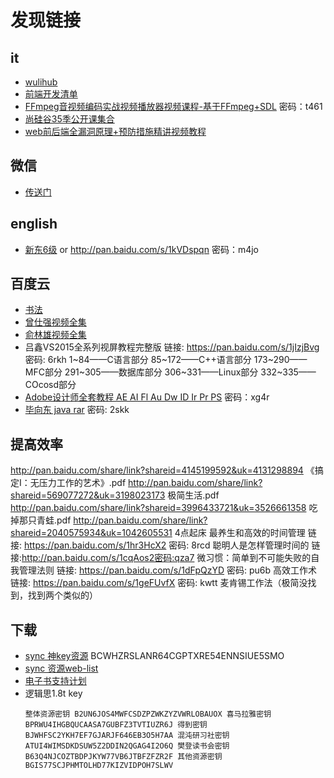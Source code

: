 # 发现链接

## it
- [wulihub](http://www.wulihub.com/)
- [前端开发清单](https://www.v2ex.com/t/400908)
- [FFmpeg音视频编码实战视频播放器视频课程-基于FFmpeg+SDL](https://pan.baidu.com/share/init?surl=mioUYl6) 密码：t461
- [尚硅谷35季公开课集合](https://pan.baidu.com/s/1dE85PlB)
-  [web前后端全漏洞原理+预防措施精讲视频教程](https://pan.baidu.com/s/1o8wYQZC)

## 微信
- [传送门](http://chuansong.me/)

## english
- [新东6级](http://pan.baidu.com/s/1jH7FGkm) or http://pan.baidu.com/s/1kVDspqn 密码：m4jo

## 百度云
- [书法](http://pan.baidu.com/s/1nv0WH3V)
- [曾仕强视频全集](https://pan.baidu.com/share/link?shareid=4021038654&uk=759167568#list/path=%2F)
- [俞林雄视频全集](https://pan.baidu.com/share/link?shareid=400957898&uk=957943544#list/path=%2F)
- 吕鑫VS2015全系列视屏教程完整版 链接: https://pan.baidu.com/s/1jIzjBvg 密码: 6rkh
1~84——C语言部分
85~172——C++语言部分
173~290——MFC部分
291~305——数据库部分
306~331——Linux部分
332~335——COcosd部分
- [Adobe设计师全套教程 AE AI Fl Au Dw ID Ir Pr PS](https://pan.baidu.com/s/1hrBKwRU) 密码：xg4r
- [毕向东 java rar](https://pan.baidu.com/s/1i5pckOP) 密码: 2skk

## 提高效率
http://pan.baidu.com/share/link?shareid=4145199592&uk=4131298894  《搞定I：无压力工作的艺术》.pdf
http://pan.baidu.com/share/link?shareid=569077272&uk=3198023173    极简生活.pdf
http://pan.baidu.com/share/link?shareid=3996433721&uk=3526661358  吃掉那只青蛙.pdf
http://pan.baidu.com/share/link?shareid=2040575934&uk=1042605531  4点起床 最养生和高效的时间管理
链接: https://pan.baidu.com/s/1hr3HcX2 密码: 8rcd  聪明人是怎样管理时间的
链接:http://pan.baidu.com/s/1cqAos2密码:qza7  微习惯：简单到不可能失败的自我管理法则
链接: https://pan.baidu.com/s/1dFpQzYD 密码: pu6b   高效工作术
链接: https://pan.baidu.com/s/1geFUvfX 密码: kwtt    麦肯锡工作法（极简没找到，找到两个类似的）

## 下载
- [sync 神key资源](https://sync.btnimei.xyz/static/skey/%5B双击打开%5D%20神Key%20-%20最有种的%20Sync%20资源.html#documentary)  BCWHZRSLANR64CGPTXRE54ENNSIUE5SMO
- [sync 资源web-list](https://www.zhihu.com/question/21517918)
- [电子书支持计划](https://yaoleifly.github.io/2017/09/12/电子书支援计划/)
- 逻辑思1.8t key
    ```
    整体资源密钥 B2UN6JOS4MWFCSDZPZWKZYZVWRLOBAUOX 喜马拉雅密钥 BPRWU4IHGBQUCAASA7GUBFZ3TVTIUZR6J 得到密钥 BJWHFSC2YKH7EF7GJARJF646EB3O5H7AA 混沌研习社密钥 ATUI4WIMSDKDSUW5Z2DDIN2QGAG4I2O6Q 樊登读书会密钥 B63Q4NJCOZTBDPJKYW77VB6JTBFZFZR2F 其他资源密钥 BGIS77SCJPHMTOLHD77KIZVIDPOH7SLWV
    ```
